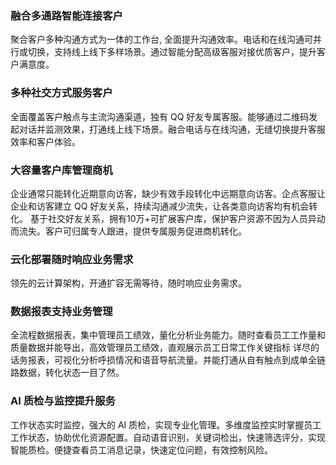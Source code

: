 ### 融合多通路智能连接客户
聚合客户多种沟通方式为一体的工作台, 全面提升沟通效率。电话和在线沟通可并行或切换，支持线上线下多样场景。通过智能分配高级客服对接优质客户，提升客户满意度。

### 多种社交方式服务客户
全面覆盖客户触点与主流沟通渠道，独有 QQ 好友专属客服。能够通过二维码发起对话并监测效果，打通线上线下场景。融合电话与在线沟通，无缝切换提升客服效率和客户体验。

### 大容量客户库管理商机
企业通常只能转化近期意向访客，缺少有效手段转化中远期意向访客。企点客服让企业和访客建立 QQ 好友关系，持续沟通减少流失，让各类意向访客均有机会转化。
基于社交好友关系，拥有10万+可扩展客户库，保护客户资源不因为人员异动而流失。客户可归属专人跟进，提供专属服务促进商机转化。

### 云化部署随时响应业务需求
领先的云计算架构，开通扩容无需等待，随时响应业务需求。

### 数据报表支持业务管理
全流程数据报表，集中管理员工绩效，量化分析业务能力。随时查看员工工作量和质量数据并能导出，高效管理员工绩效，直观展示员工日常工作关键指标
详尽的话务报表，可视化分析呼损情况和语音导航流量。并能打通从自有触点到成单全链路数据，转化状态一目了然。

### AI 质检与监控提升服务
工作状态实时监控，强大的 AI 质检，实现专业化管理。多维度监控实时掌握员工工作状态，协助优化资源配置。自动语音识别，关键词检出，快速筛选评分，实现智能质检。便捷查看员工消息记录，快速定位问题，有效控制风险。
